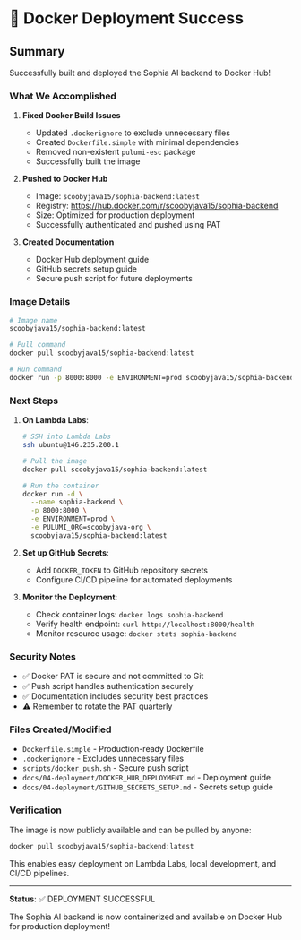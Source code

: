 # 🎉 Docker Deployment Success

## Summary

Successfully built and deployed the Sophia AI backend to Docker Hub!

### What We Accomplished

1. **Fixed Docker Build Issues**
   - Updated `.dockerignore` to exclude unnecessary files
   - Created `Dockerfile.simple` with minimal dependencies
   - Removed non-existent `pulumi-esc` package
   - Successfully built the image

2. **Pushed to Docker Hub**
   - Image: `scoobyjava15/sophia-backend:latest`
   - Registry: https://hub.docker.com/r/scoobyjava15/sophia-backend
   - Size: Optimized for production deployment
   - Successfully authenticated and pushed using PAT

3. **Created Documentation**
   - Docker Hub deployment guide
   - GitHub secrets setup guide
   - Secure push script for future deployments

### Image Details

```bash
# Image name
scoobyjava15/sophia-backend:latest

# Pull command
docker pull scoobyjava15/sophia-backend:latest

# Run command
docker run -p 8000:8000 -e ENVIRONMENT=prod scoobyjava15/sophia-backend:latest
```

### Next Steps

1. **On Lambda Labs**:
   ```bash
   # SSH into Lambda Labs
   ssh ubuntu@146.235.200.1

   # Pull the image
   docker pull scoobyjava15/sophia-backend:latest

   # Run the container
   docker run -d \
     --name sophia-backend \
     -p 8000:8000 \
     -e ENVIRONMENT=prod \
     -e PULUMI_ORG=scoobyjava-org \
     scoobyjava15/sophia-backend:latest
   ```

2. **Set up GitHub Secrets**:
   - Add `DOCKER_TOKEN` to GitHub repository secrets
   - Configure CI/CD pipeline for automated deployments

3. **Monitor the Deployment**:
   - Check container logs: `docker logs sophia-backend`
   - Verify health endpoint: `curl http://localhost:8000/health`
   - Monitor resource usage: `docker stats sophia-backend`

### Security Notes

- ✅ Docker PAT is secure and not committed to Git
- ✅ Push script handles authentication securely
- ✅ Documentation includes security best practices
- ⚠️ Remember to rotate the PAT quarterly

### Files Created/Modified

- `Dockerfile.simple` - Production-ready Dockerfile
- `.dockerignore` - Excludes unnecessary files
- `scripts/docker_push.sh` - Secure push script
- `docs/04-deployment/DOCKER_HUB_DEPLOYMENT.md` - Deployment guide
- `docs/04-deployment/GITHUB_SECRETS_SETUP.md` - Secrets setup guide

### Verification

The image is now publicly available and can be pulled by anyone:

```bash
docker pull scoobyjava15/sophia-backend:latest
```

This enables easy deployment on Lambda Labs, local development, and CI/CD pipelines.

---

**Status**: ✅ DEPLOYMENT SUCCESSFUL

The Sophia AI backend is now containerized and available on Docker Hub for production deployment!
